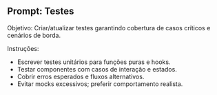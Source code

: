 ## Prompt: Testes

Objetivo: Criar/atualizar testes garantindo cobertura de casos críticos e cenários de borda.

Instruções:
- Escrever testes unitários para funções puras e hooks.
- Testar componentes com casos de interação e estados.
- Cobrir erros esperados e fluxos alternativos.
- Evitar mocks excessivos; preferir comportamento realista.

